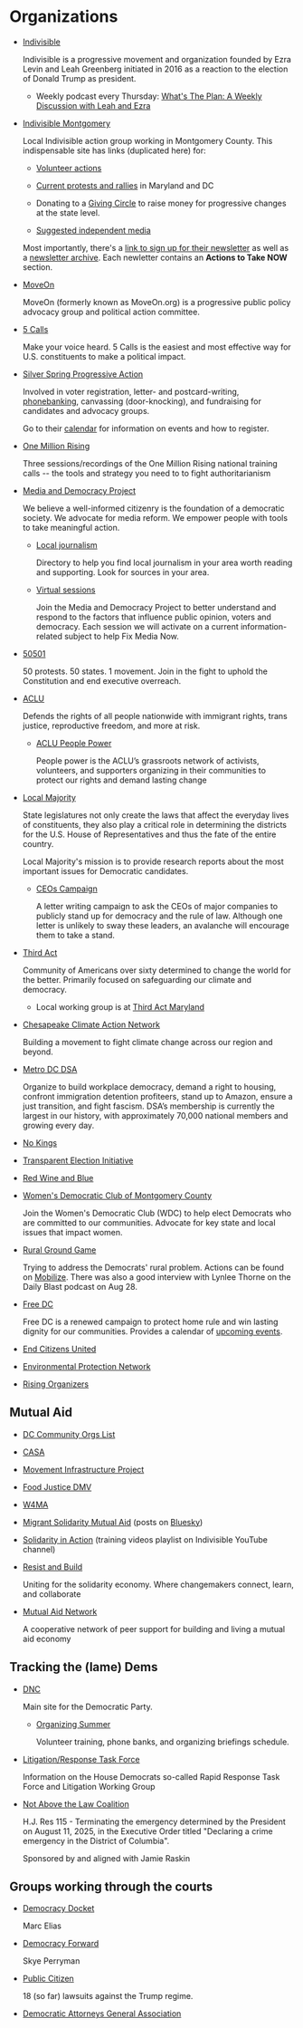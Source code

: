 # Organizations

* [Indivisible](https://indivisible.org)

  Indivisible is a progressive movement and organization founded by
  Ezra Levin and Leah Greenberg initiated in 2016 as a reaction to the
  election of Donald Trump as president.

  * Weekly podcast every Thursday: [What's The Plan: A Weekly
  Discussion with Leah and
  Ezra](https://www.youtube.com/playlist?list=PLS73jRQ3qBiUf_C76Z1qoR4rAiGGoxTcT)
* [Indivisible Montgomery](https://indivisiblemontgomery.org)

  Local Indivisible action group working in Montgomery County. This
  indispensable site has links (duplicated here) for:

  * [Volunteer actions](https://docs.google.com/document/d/1WD16aR4jVb-YnNjeMvoXnltqlOHx_UYxjByIuaBxoVE/edit?tab=t.0)
  * [Current protests and rallies](https://docs.google.com/spreadsheets/d/1a6c5ZKMCanhFTTqHUdL71dXLpJeg48i3vOBK2S1JJ4s/edit?gid=0#gid=0) in Maryland and DC

  * Donating to a [Giving
    Circle](https://grapevine.org/giving-circle/Bo0hLqD/IndivisibleMontgomery)
    to raise money for progressive changes at the state level.

  * [Suggested independent media](https://docs.google.com/document/d/19ESW_1F1YF2yttqRyJzP3KDXvi1j8K-Pm777EP4r0Es/edit?tab=t.0)

  Most importantly, there's a [link to sign up for their
  newsletter](https://twitter.us14.list-manage.com/subscribe?u=93a008132c75132948ad34320&id=444af7067f)
  as well as a [newsletter
  archive](https://us14.campaign-archive.com/home/?u=93a008132c75132948ad34320&id=444af7067f). Each
  newletter contains an **Actions to Take NOW** section.

* [MoveOn](https://front.moveon.org/)

  MoveOn (formerly known as MoveOn.org) is a progressive public policy
  advocacy group and political action committee.

* [5 Calls](https://5calls.org)

  Make your voice heard. 5 Calls is the easiest and most effective way
  for U.S. constituents to make a political impact.

* [Silver Spring Progressive Action](https://ssprogressiveaction.org)

  Involved in voter registration, letter- and postcard-writing,
  [phonebanking](https://ssprogressiveaction.org/join-phonebanker-team),
  canvassing (door-knocking), and fundraising for candidates and
  advocacy groups.

  Go to their [calendar](https://ssprogressiveaction.org/calendar) for
  information on events and how to register.

* [One Million Rising](https://www.youtube.com/@onemillionrising)

  Three sessions/recordings of the One Million Rising national
  training calls -- the tools and strategy you need to to fight
  authoritarianism

* [Media and Democracy Project](https://mediaanddemocracyproject.org)

  We believe a well-informed citizenry is the foundation of a
  democratic society. We advocate for media reform.  We empower people
  with tools to take meaningful action.

  * [Local journalism](https://mediaanddemocracyproject.org/journalism-directory/)

    Directory to help you find local journalism in your area worth
    reading and supporting. Look for sources in your area.

  * [Virtual sessions](https://mobilize.us/mediademocracyproject/event/430177/)

    Join the Media and Democracy Project to better understand and
    respond to the factors that influence public opinion, voters and
    democracy. Each session we will activate on a current
    information-related subject to help Fix Media Now.

* [50501](https://fiftyfifty.one)

  50 protests. 50 states. 1 movement. Join in the fight to uphold the
  Constitution and end executive overreach.

* [ACLU](https://aclu.org)

  Defends the rights of all people nationwide with immigrant rights,
  trans justice, reproductive freedom, and more at risk.

  * [ACLU People Power](https://aclu.org/campaigns-initiatives/people-power)

    People power is the ACLU’s grassroots network of activists,
    volunteers, and supporters organizing in their communities to
    protect our rights and demand lasting change

* [Local Majority](https://localmajority.org)

  State legislatures not only create the laws that affect the everyday
  lives of constituents, they also play a critical role in determining
  the districts for the U.S. House of Representatives and thus the
  fate of the entire country.

  Local Majority's mission is to provide research reports about the
  most important issues for Democratic candidates.

  * [CEOs Campaign](https://localmajority.org/write_ceos/write_ceos_details/)

    A letter writing campaign to ask the CEOs of major companies to
    publicly stand up for democracy and the rule of law. Although one
    letter is unlikely to sway these leaders, an avalanche will
    encourage them to take a stand.

* [Third Act](https://thirdact.org/)

  Community of Americans over sixty determined to change the world for
  the better. Primarily focused on safeguarding our climate and
  democracy.

  * Local working group is at [Third Act
    Maryland](https://thirdact.org/maryland/)

* [Chesapeake Climate Action Network](https://chesapeakeclimate.org/)

  Building a movement to fight climate change across our region and
  beyond.

* [Metro DC DSA](https://mdcdsa.org/)

  Organize to build workplace democracy, demand a right to housing,
  confront immigration detention profiteers, stand up to Amazon,
  ensure a just transition, and fight fascism. DSA’s membership is
  currently the largest in our history, with approximately 70,000
  national members and growing every day.

* [No Kings](https://www.nokings.org/)

* [Transparent Election Initiative](https://transparentelection.org/)

* [Red Wine and Blue](https://redwine.blue)

* [Women's Democratic Club of Montgomery County](https://www.womensdemocraticclub.org/)

  Join the Women's Democratic Club (WDC) to help elect Democrats who
  are committed to our communities. Advocate for key state and local
  issues that impact women.

* [Rural Ground Game](https://ruralgroundgame.org)

  Trying to address the Democrats' rural problem. Actions can be found on [Mobilize](https://www.mobilize.us/ruralgroundgame). There was also a good interview with Lynlee Thorne on the Daily Blast podcast on Aug 28.

* [Free DC](https://freedcproject.org)

  Free DC is a renewed campaign to protect home rule and win lasting
  dignity for our communities. Provides a calendar of [upcoming
  events](https://freedcproject.org/events).

* [End Citizens United](https://endcitizensunited.org)

* [Environmental Protection Network](https://environmentalprotectionnetwork.org)

* [Rising Organizers](https://risingorganizers.org)

## Mutual Aid

* [DC Community Orgs List](https://docs.google.com/spreadsheets/d/1g8S3GfvA5PtJLB_1tLqNohCf4aJZzqGC/htmlview)

* [CASA](https://wearecasa.org)

* [Movement Infrastructure Project](https://www.movementinfrastructureproject.org/)

* [Food Justice DMV](https://www.foodjusticedmv.org/)

* [W4MA](https://ward4mutualaid.org)

* [Migrant Solidarity Mutual Aid](https://dcmigrantmutualaid.org)
  (posts on
  [Bluesky](https://bsky.app/profile/dcmigrantmutualaid.org))

* [Solidarity in
  Action](https://www.youtube.com/playlist?list=PLS73jRQ3qBiXgwu0aLQ7Oon-lx-MpbFAB)
  (training videos playlist on Indivisible YouTube channel)

* [Resist and Build](https://resistandbuild.net)

  Uniting for the solidarity economy. Where changemakers connect,
  learn, and collaborate

* [Mutual Aid Network](https://mutualaidnetwork.org)

  A cooperative network of peer support for building and living a
  mutual aid economy

## Tracking the (lame) Dems

* [DNC](https://democrats.org)

  Main site for the Democratic Party. 

  * [Organizing Summer](https://ak.democrats.org/event/training)

    Volunteer training, phone banks, and organizing briefings schedule.

* [Litigation/Response Task Force](https://litigationandresponse.house.gov)

  Information on the House Democrats so-called Rapid Response Task
  Force and Litigation Working Group

* [Not Above the Law Coalition](https://notabovethelawcoalition.org)

  H.J. Res 115 - Terminating the emergency determined by the President
  on August 11, 2025, in the Executive Order titled "Declaring a crime
  emergency in the District of Columbia".

  Sponsored by and aligned with Jamie Raskin

## Groups working through the courts

* [Democracy Docket](https://democracydocket.com)

  Marc Elias

* [Democracy Forward](https://democracyforward.com)

  Skye Perryman

* [Public Citizen](https://citizen.org)

  18 (so far) lawsuits against the Trump regime.

* [Democratic Attorneys General Association](https://dems.ag)

